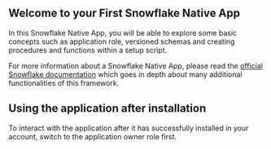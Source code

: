 ## Welcome to your First Snowflake Native App

In this Snowflake Native App, you will be able to explore some basic concepts
such as application role, versioned schemas and creating procedures and
functions within a setup script.

For more information about a Snowflake Native App, please read the [official
Snowflake documentation][1]
which goes in depth about many additional functionalities of this framework.

## Using the application after installation

To interact with the application after it has successfully installed in your
account, switch to the application owner role first.

[1]: https://docs.snowflake.com/en/developer-guide/native-apps/native-apps-about
